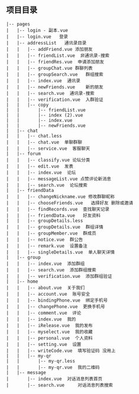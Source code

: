 ## 项目目录
    |-- pages
    |   |-- login - 副本.vue
    |   |-- login.vue   登录 
    |   |-- addressList   通讯录目录
    |   |   |-- addFriend.vue 添加朋友
    |   |   |-- friendList.vue  非通讯录-搜索
    |   |   |-- friendRes.vue  申请添加朋友
    |   |   |-- groupChat.vue 群聊列表
    |   |   |-- groupSearch.vue   群组搜索
    |   |   |-- index.vue  通讯录
    |   |   |-- newFriends.vue    新的朋友
    |   |   |-- search.vue  通讯录-搜索
    |   |   |-- verification.vue  入群验证
    |   |   |-- copy
    |   |       |-- friendList.vue
    |   |       |-- index (2).vue
    |   |       |-- index.vue
    |   |       |-- newFriends.vue
    |   |-- chat  
    |   |   |-- chat.less
    |   |   |-- chat.vue  单聊群聊
    |   |   |-- service.vue  客服聊天
    |   |-- forum
    |   |   |-- classify.vue 论坛分类
    |   |   |-- edit.vue  发表
    |   |   |-- index.vue  论坛
    |   |   |-- messageList.vue 点赞评论新消息
    |   |   |-- search.vue  论坛搜索
    |   |-- friendData
    |   |   |-- changeNickname.vue 修改群聊昵称
    |   |   |-- chooseFriends.vue   选择好友 删除或邀请
    |   |   |-- findRecords.vue  查找聊天记录
    |   |   |-- friendData.vue   好友资料
    |   |   |-- groupDetails.less
    |   |   |-- groupDetails.vue  群组详情
    |   |   |-- groupMember.vue  群成员
    |   |   |-- notice.vue  群公告
    |   |   |-- remark.vue  设置备注
    |   |   |-- singleDetails.vue  单人聊天详情
    |   |-- group
    |   |   |-- index.vue  添加群组
    |   |   |-- search.vue  添加群组搜索
    |   |   |-- verification.vue  添加群组验证
    |   |-- home
    |   |   |-- about.vue  关于我们
    |   |   |-- account.vue  账号安全
    |   |   |-- bindingPhone.vue  绑定手机号
    |   |   |-- changePhone.vue  更换手机号
    |   |   |-- comment.vue  评论
    |   |   |-- index.vue  我的
    |   |   |-- iRelease.vue  我的发布
    |   |   |-- myselect.vue  我的收藏
    |   |   |-- personal.vue  个人资料
    |   |   |-- setting.vue  设置
    |   |   |-- writeCode.vue  填写验证码 没用上
    |   |   |-- my-qr
    |   |       |-- my-qr.less
    |   |       |-- my-qr.vue  我的二维码
    |   |-- message
    |       |-- index.vue  对话消息列表首页
    |       |-- search.vue     对话消息列表搜索